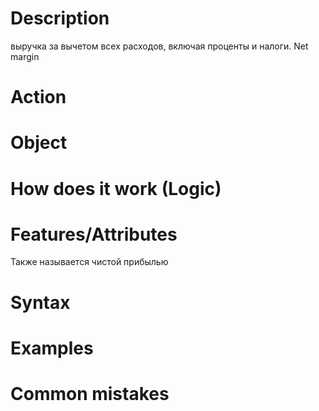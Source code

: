 # Description
выручка за вычетом всех расходов, включая проценты и налоги.
Net margin
# Action

# Object

# How does it work (Logic)

# Features/Attributes
Также называется чистой прибылью

# Syntax

# Examples

# Common mistakes
